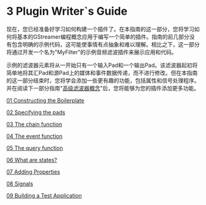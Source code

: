 # 3 Plugin Writer`s Guide

现在，您已经准备好学习如何构建一个插件了。在本指南的这一部分，您将学习如何将基本的GStreamer编程概念应用于编写一个简单的插件。指南的前几部分没有包含明确的示例代码，这可能使事情有点抽象和难以理解。相比之下，这一部分将通过开发一个名为"MyFilter"的示例音频滤波插件来展示应用和代码。

示例的滤波器元素将从一开始只有一个输入Pad和一个输出Pad。该滤波器起初将简单地将其汇Pad和源Pad上的媒体和事件数据传递，而不进行修改。但在本指南的这一部分结束时，您将学会添加一些更有趣的功能，包括属性和信号处理程序。并在阅读下一部分指南"[高级滤波器概念](https://gstreamer.freedesktop.org/documentation/plugin-development/advanced/index.html?gi-language=c)"后，您将能够为您的插件添加更多功能。

[01 Constructing the Boilerplate](./03_PluginWriter`sGuide/01_Constructing_the_Boilerplate.md)

[02 Specifying the pads](./03_PluginWriter`sGuide/02_Specifying_the_pads.md)

[03 The chain function](./03_PluginWriter`sGuide/03_The_chain_function.md)

[04 The event function](./03_PluginWriter`sGuide/04_The_event_function.md)

[05 The query function](./03_PluginWriter`sGuide/05_The_query_function.md)

[06 What are states?](./03_PluginWriter`sGuide/06_What_are_states.md)

[07 Adding Properties](./03_PluginWriter`sGuide/07_Adding_Properties.md)

[08 Signals](./03_PluginWriter`sGuide/08_Signals.md)

[09 Building a Test Application](./03_PluginWriter`sGuide/09_Building_a_Test_Application.md)


